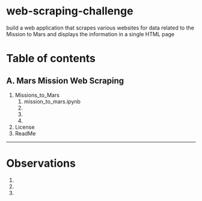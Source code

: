 # web-scraping-challenge
build a web application that scrapes various websites for data related to the Mission to Mars and displays the information in a single HTML page

# Table of contents

## A. Mars Mission Web Scraping

1. Missions_to_Mars
    1. mission_to_mars.ipynb
    2. 
    3. 
    4. 
2. License
3. ReadMe

-----------

# Observations

1. 
2. 
3. 
